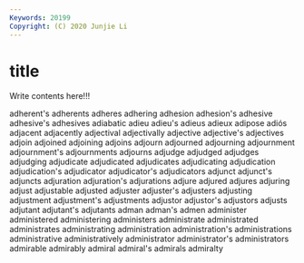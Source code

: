 ```yaml
---
Keywords: 20199
Copyright: (C) 2020 Junjie Li
---
```


# title

Write contents here!!!
 
adherent's 
adherents 
adheres 
adhering
adhesion 
adhesion's 
adhesive 
adhesive's 
adhesives 
adiabatic 
adieu 
adieu's 
adieus 
adieux
adipose 
adiós 
adjacent 
adjacently 
adjectival 
adjectivally 
adjective 
adjective's 
adjectives 
adjoin
adjoined 
adjoining 
adjoins 
adjourn 
adjourned 
adjourning 
adjournment 
adjournment's 
adjournments 
adjourns
adjudge 
adjudged 
adjudges 
adjudging 
adjudicate 
adjudicated 
adjudicates 
adjudicating 
adjudication 
adjudication's
adjudicator 
adjudicator's 
adjudicators 
adjunct 
adjunct's 
adjuncts 
adjuration 
adjuration's 
adjurations 
adjure
adjured 
adjures 
adjuring 
adjust 
adjustable 
adjusted 
adjuster 
adjuster's 
adjusters 
adjusting
adjustment 
adjustment's 
adjustments 
adjustor 
adjustor's 
adjustors 
adjusts 
adjutant 
adjutant's 
adjutants
adman 
adman's 
admen 
administer 
administered 
administering 
administers 
administrate 
administrated 
administrates
administrating 
administration 
administration's 
administrations 
administrative 
administratively 
administrator 
administrator's 
administrators 
admirable
admirably 
admiral 
admiral's 
admirals 
admiralty 

